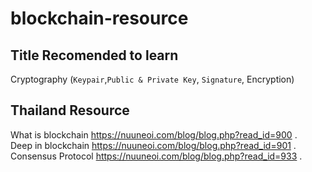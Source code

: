 # blockchain-resource

## Title Recomended to learn 
Cryptography (`Keypair`,`Public & Private Key`, `Signature`, Encryption)  

## Thailand Resource
What is blockchain https://nuuneoi.com/blog/blog.php?read_id=900 .    
Deep in blockchain https://nuuneoi.com/blog/blog.php?read_id=901 .   
Consensus Protocol https://nuuneoi.com/blog/blog.php?read_id=933 .   

